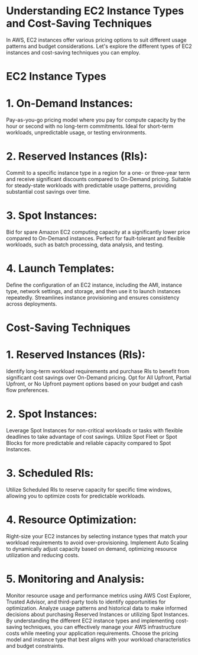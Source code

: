 # Understanding EC2 Instance Types and Cost-Saving Techniques
In AWS, EC2 instances offer various pricing options to suit different usage patterns and budget considerations. Let's explore the different types of EC2 instances and cost-saving techniques you can employ.

# EC2 Instance Types
# 1. On-Demand Instances:

Pay-as-you-go pricing model where you pay for compute capacity by the hour or second with no long-term commitments.
Ideal for short-term workloads, unpredictable usage, or testing environments.
# 2. Reserved Instances (RIs):

Commit to a specific instance type in a region for a one- or three-year term and receive significant discounts compared to On-Demand pricing.
Suitable for steady-state workloads with predictable usage patterns, providing substantial cost savings over time.
# 3. Spot Instances:

Bid for spare Amazon EC2 computing capacity at a significantly lower price compared to On-Demand instances.
Perfect for fault-tolerant and flexible workloads, such as batch processing, data analysis, and testing.
# 4. Launch Templates:

Define the configuration of an EC2 instance, including the AMI, instance type, network settings, and storage, and then use it to launch instances repeatedly.
Streamlines instance provisioning and ensures consistency across deployments.
# Cost-Saving Techniques
# 1. Reserved Instances (RIs):

Identify long-term workload requirements and purchase RIs to benefit from significant cost savings over On-Demand pricing.
Opt for All Upfront, Partial Upfront, or No Upfront payment options based on your budget and cash flow preferences.

# 2. Spot Instances:

Leverage Spot Instances for non-critical workloads or tasks with flexible deadlines to take advantage of cost savings.
Utilize Spot Fleet or Spot Blocks for more predictable and reliable capacity compared to Spot Instances.
# 3. Scheduled RIs:

Utilize Scheduled RIs to reserve capacity for specific time windows, allowing you to optimize costs for predictable workloads.
# 4. Resource Optimization:

Right-size your EC2 instances by selecting instance types that match your workload requirements to avoid over-provisioning.
Implement Auto Scaling to dynamically adjust capacity based on demand, optimizing resource utilization and reducing costs.
# 5. Monitoring and Analysis:

Monitor resource usage and performance metrics using AWS Cost Explorer, Trusted Advisor, and third-party tools to identify opportunities for optimization.
Analyze usage patterns and historical data to make informed decisions about purchasing Reserved Instances or utilizing Spot Instances.
By understanding the different EC2 instance types and implementing cost-saving techniques, you can effectively manage your AWS infrastructure costs while meeting your application requirements. Choose the pricing model and instance type that best aligns with your workload characteristics and budget constraints.
